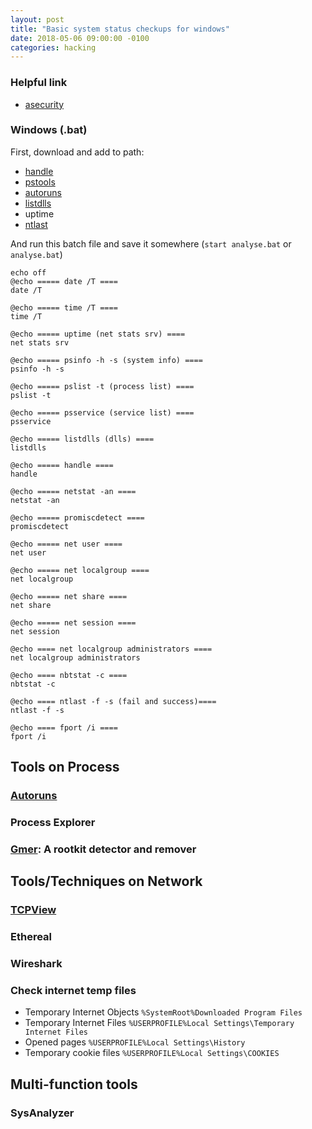 ```yaml
---
layout: post
title: "Basic system status checkups for windows"
date: 2018-05-06 09:00:00 -0100
categories: hacking
---
```

### Helpful link
* [asecurity](https://asecurity.so/2015/03/%ED%8F%AC%EB%9E%9C%EC%8B%9D-%EC%A6%9D%EA%B1%B0-%ED%99%95%EB%B3%B4%EB%B6%84%EC%84%9D%EC%9D%84-%EC%9C%84%ED%95%9C-%EB%8D%B0%EC%9D%B4%ED%84%B0-%EC%88%98%EC%A7%91-%EB%8F%84%EA%B5%AC/)

### Windows (.bat)
First, download and add to path:
* [handle](https://docs.microsoft.com/en-us/sysinternals/downloads/handle)
* [pstools](https://docs.microsoft.com/en-us/sysinternals/downloads/psinfo)
* [autoruns](https://docs.microsoft.com/en-us/sysinternals/downloads/autoruns)
* [listdlls](https://docs.microsoft.com/en-us/sysinternals/downloads/listdlls)
* uptime
* [ntlast](https://www.mcafee.com/kr/downloads/free-tools/ntlast.aspx)

And run this batch file and save it somewhere (`start analyse.bat` or `analyse.bat`)
```
echo off
@echo ===== date /T ====
date /T

@echo ===== time /T ====
time /T

@echo ===== uptime (net stats srv) ====
net stats srv

@echo ===== psinfo -h -s (system info) ====
psinfo -h -s

@echo ===== pslist -t (process list) ====
pslist -t

@echo ===== psservice (service list) ====
psservice

@echo ===== listdlls (dlls) ====
listdlls 

@echo ===== handle ====
handle 

@echo ===== netstat -an ====
netstat -an

@echo ===== promiscdetect ====
promiscdetect

@echo ===== net user ====
net user

@echo ===== net localgroup ====
net localgroup

@echo ===== net share ====
net share

@echo ===== net session ====
net session

@echo ==== net localgroup administrators ====
net localgroup administrators

@echo ==== nbtstat -c ====
nbtstat -c

@echo ==== ntlast -f -s (fail and success)====
ntlast -f -s

@echo ==== fport /i ====
fport /i
```

## Tools on **Process**

### [Autoruns](https://docs.microsoft.com/en-us/sysinternals/downloads/autoruns)

### Process Explorer

### [Gmer](http://www.gmer.net/): A rootkit detector and remover

## Tools/Techniques on **Network**

### [TCPView](https://docs.microsoft.com/en-us/sysinternals/downloads/tcpview)

### Ethereal

### Wireshark

### Check internet temp files
* Temporary Internet Objects `%SystemRoot%Downloaded Program Files`
* Temporary Internet Files `%USERPROFILE%Local Settings\Temporary Internet Files`
* Opened pages `%USERPROFILE%Local Settings\History`
* Temporary cookie files `%USERPROFILE%Local Settings\COOKIES`

## Multi-function tools

### SysAnalyzer